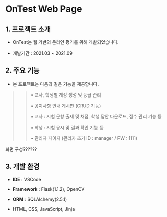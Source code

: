 # OnTest Web Page
## 1. 프로젝트 소개
- OnTest는 웹 기반의 온라인 평가를 위해 개발되었습니다. 

- 개발기간 : 2021.03 ~ 2021.09

## 2. 주요 기능
- 본 프로젝트는 다음과 같은 기능을 제공합니다. 

>> ▪️ 교사, 학생별 계정 생성 및 등급 관리
>> 
>> ▪️ 공지사항 안내 게시판 (CRUD 기능)
>>
>> ▪️ 교사 : 시험 문항 출제 및 채점, 학생 답안 다운로드, 점수 관리 기능 등
>>
>> ▪️ 학생 : 시험 응시 및 결과 확인 기능 등
>>
>> ▪️ 관리자 페이지 (관리자 초기 ID : manager / PW : 1111)
>> 

화면 구성??????

## 3. 개발 환경
- <b>IDE</b> : VSCode

- <b>Framework</b> : Flask(1.1.2), OpenCV

- <b>ORM</b> : SQLAlchemy(2.5.1)

- HTML, CSS, JavaScript, Jinja





